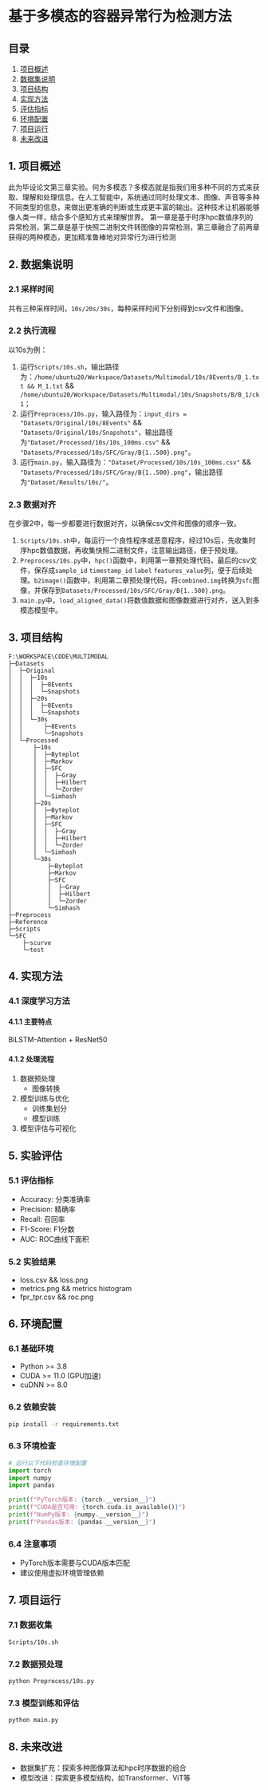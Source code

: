 # 基于多模态的容器异常行为检测方法

## 目录
1. [项目概述](#1-项目概述)
2. [数据集说明](#2-数据集说明)
3. [项目结构](#3-项目结构)
4. [实现方法](#4-实现方法)
5. [评估指标](#5-评估指标)
6. [环境配置](#6-环境配置)
7. [项目运行](#7-项目运行)
8. [未来改进](#8-未来改进)

## 1. 项目概述
此为毕设论文第三章实验。何为多模态？多模态就是指我们用多种不同的方式来获取、理解和处理信息。在人工智能中，系统通过同时处理文本、图像、声音等多种不同类型的信息，来做出更准确的判断或生成更丰富的输出。这种技术让机器能够像人类一样，结合多个感知方式来理解世界。
第一章是基于时序hpc数值序列的异常检测，第二章是基于快照二进制文件转图像的异常检测，第三章融合了前两章获得的两种模态，更加精准鲁棒地对异常行为进行检测

## 2. 数据集说明
   
### 2.1 采样时间
共有三种采样时间，`10s/20s/30s`，每种采样时间下分别得到csv文件和图像。

### 2.2 执行流程
以10s为例：
1. 运行`Scripts/10s.sh`，输出路径为：`/home/ubuntu20/Workspace/Datasets/Multimodal/10s/8Events/B_1.txt && M_1.txt` && `/home/ubuntu20/Workspace/Datasets/Multimodal/10s/Snapshots/B/B_1/ck1`；
2. 运行`Preprocess/10s.py`，输入路径为：`input_dirs = "Datasets/Original/10s/8Events"` && `"Datasets/Original/10s/Snapshots"`，输出路径为`"Dataset/Processed/10s/10s_100ms.csv"` && `"Datasets/Processed/10s/SFC/Gray/B{1..500}.png"`。
3. 运行`main.py`，输入路径为：`"Dataset/Processed/10s/10s_100ms.csv"` && `"Datasets/Processed/10s/SFC/Gray/B{1..500}.png"`，输出路径为`"Dataset/Results/10s/"`。

### 2.3 数据对齐
在步骤2中，每一步都要进行数据对齐，以确保csv文件和图像的顺序一致。
1. `Scripts/10s.sh`中，每运行一个良性程序或恶意程序，经过10s后，先收集时序hpc数值数据，再收集快照二进制文件，注意输出路径，便于预处理。
2. `Preprocess/10s.py`中，`hpc()`函数中，利用第一章预处理代码，最后的csv文件，保存成`sample_id` `timestamp_id` `label` `features_value`列，便于后续处理。`b2image()`函数中，利用第二章预处理代码，将`combined.img`转换为`sfc`图像，并保存到`Datasets/Processed/10s/SFC/Gray/B{1..500}.png`。
3. `main.py`中，`load_aligned_data()`将数值数据和图像数据进行对齐，送入到多模态模型中。

## 3. 项目结构
```
F:\WORKSPACE\CODE\MULTIMODAL
├─Datasets
│  ├─Original
│  │  ├─10s
│  │  │  ├─8Events
│  │  │  └─Snapshots
│  │  ├─20s
│  │  │  ├─8Events
│  │  │  └─Snapshots
│  │  └─30s
│  │      ├─8Events
│  │      └─Snapshots
│  └─Processed
│      ├─10s
│      │  ├─Byteplot
│      │  ├─Markov
│      │  ├─SFC
│      │  │  ├─Gray
│      │  │  ├─Hilbert
│      │  │  └─Zorder
│      │  └─Simhash
│      ├─20s
│      │  ├─Byteplot
│      │  ├─Markov
│      │  ├─SFC
│      │  │  ├─Gray
│      │  │  ├─Hilbert
│      │  │  └─Zorder
│      │  └─Simhash
│      └─30s
│          ├─Byteplot
│          ├─Markov
│          ├─SFC
│          │  ├─Gray
│          │  ├─Hilbert
│          │  └─Zorder
│          └─Simhash
├─Preprocess
├─Reference
├─Scripts
└─SFC
    ├─scurve
    └─test
```

## 4. 实现方法

### 4.1 深度学习方法

#### 4.1.1 主要特点
BiLSTM-Attention + ResNet50

#### 4.1.2 处理流程
1. 数据预处理
   - 图像转换
2. 模型训练与优化
   - 训练集划分
   - 模型训练
3. 模型评估与可视化


## 5. 实验评估

### 5.1 评估指标
- Accuracy: 分类准确率
- Precision: 精确率
- Recall: 召回率
- F1-Score: F1分数
- AUC: ROC曲线下面积

### 5.2 实验结果

- loss.csv && loss.png
- metrics.png && metrics histogram
- fpr_tpr.csv && roc.png

## 6. 环境配置

### 6.1 基础环境
- Python >= 3.8
- CUDA >= 11.0 (GPU加速)
- cuDNN >= 8.0

### 6.2 依赖安装

```bash
pip install -r requirements.txt
```

### 6.3 环境检查

```python
# 运行以下代码检查环境配置
import torch
import numpy
import pandas

print(f"PyTorch版本: {torch.__version__}")
print(f"CUDA是否可用: {torch.cuda.is_available()}")
print(f"NumPy版本: {numpy.__version__}")
print(f"Pandas版本: {pandas.__version__}")
```

### 6.4 注意事项
- PyTorch版本需要与CUDA版本匹配
- 建议使用虚拟环境管理依赖

## 7. 项目运行

### 7.1 数据收集
```bash
Scripts/10s.sh
```

### 7.2 数据预处理
```bash
python Preprocess/10s.py
```

### 7.3 模型训练和评估
```bash
python main.py
```

## 8. 未来改进
- 数据集扩充：探索多种图像算法和hpc时序数据的组合
- 模型改进：探索更多模型结构，如Transformer、ViT等
